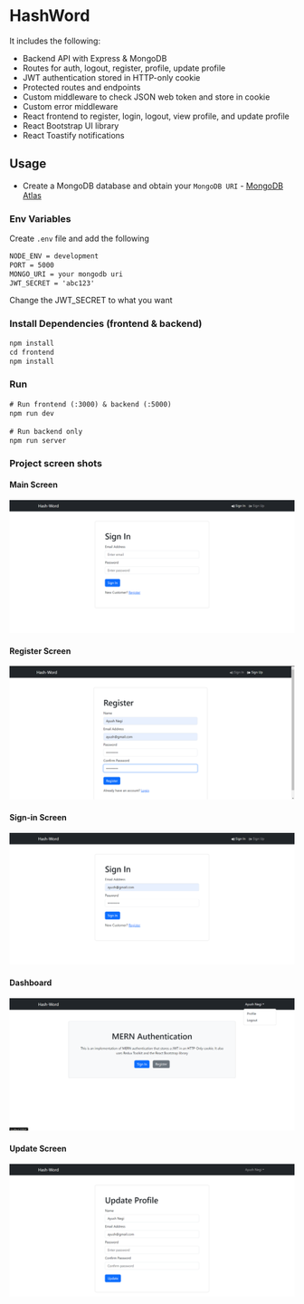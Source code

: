 # HashWord


It includes the following:

- Backend API with Express & MongoDB
- Routes for auth, logout, register, profile, update profile
- JWT authentication stored in HTTP-only cookie
- Protected routes and endpoints
- Custom middleware to check JSON web token and store in cookie
- Custom error middleware
- React frontend to register, login, logout, view profile, and update profile
- React Bootstrap UI library
- React Toastify notifications

## Usage

- Create a MongoDB database and obtain your `MongoDB URI` - [MongoDB Atlas](https://www.mongodb.com/cloud/atlas/register)

### Env Variables

Create `.env` file and add the following

```
NODE_ENV = development
PORT = 5000
MONGO_URI = your mongodb uri
JWT_SECRET = 'abc123'
```

Change the JWT_SECRET to what you want

### Install Dependencies (frontend & backend)

```
npm install
cd frontend
npm install
```

### Run

```
# Run frontend (:3000) & backend (:5000)
npm run dev

# Run backend only
npm run server
```

### Project screen shots

#### Main Screen

<img src="./frontend/public/main-screen.png" />

#### Register Screen

<img src="./frontend/public/register-screen.png" />

#### Sign-in Screen

<img src="./frontend/public/sign_in-screen.png" />

#### Dashboard

<img src="./frontend/public/dashboard-screen.png" />

#### Update Screen

<img src="./frontend/public/update-profile.png" />
